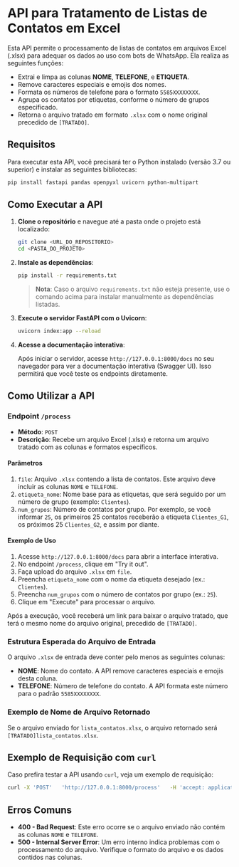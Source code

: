 
# API para Tratamento de Listas de Contatos em Excel

Esta API permite o processamento de listas de contatos em arquivos Excel (.xlsx) para adequar os dados ao uso com bots de WhatsApp. Ela realiza as seguintes funções:

- Extrai e limpa as colunas **NOME**, **TELEFONE**, e **ETIQUETA**.
- Remove caracteres especiais e emojis dos nomes.
- Formata os números de telefone para o formato `5585XXXXXXXX`.
- Agrupa os contatos por etiquetas, conforme o número de grupos especificado.
- Retorna o arquivo tratado em formato `.xlsx` com o nome original precedido de `[TRATADO]`.

## Requisitos

Para executar esta API, você precisará ter o Python instalado (versão 3.7 ou superior) e instalar as seguintes bibliotecas:

```bash
pip install fastapi pandas openpyxl uvicorn python-multipart
```

## Como Executar a API

1. **Clone o repositório** e navegue até a pasta onde o projeto está localizado:

   ```bash
   git clone <URL_DO_REPOSITORIO>
   cd <PASTA_DO_PROJETO>
   ```

2. **Instale as dependências**:

   ```bash
   pip install -r requirements.txt
   ```

   > **Nota**: Caso o arquivo `requirements.txt` não esteja presente, use o comando acima para instalar manualmente as dependências listadas.

3. **Execute o servidor FastAPI com o Uvicorn**:

   ```bash
   uvicorn index:app --reload
   ```

4. **Acesse a documentação interativa**:

   Após iniciar o servidor, acesse `http://127.0.0.1:8000/docs` no seu navegador para ver a documentação interativa (Swagger UI). Isso permitirá que você teste os endpoints diretamente.

## Como Utilizar a API

### Endpoint `/process`

- **Método**: `POST`
- **Descrição**: Recebe um arquivo Excel (.xlsx) e retorna um arquivo tratado com as colunas e formatos específicos.

#### Parâmetros

1. `file`: Arquivo `.xlsx` contendo a lista de contatos. Este arquivo deve incluir as colunas `NOME` e `TELEFONE`.
2. `etiqueta_nome`: Nome base para as etiquetas, que será seguido por um número de grupo (exemplo: `Clientes`).
3. `num_grupos`: Número de contatos por grupo. Por exemplo, se você informar `25`, os primeiros 25 contatos receberão a etiqueta `Clientes_G1`, os próximos 25 `Clientes_G2`, e assim por diante.

#### Exemplo de Uso

1. Acesse `http://127.0.0.1:8000/docs` para abrir a interface interativa.
2. No endpoint `/process`, clique em "Try it out".
3. Faça upload do arquivo `.xlsx` em `file`.
4. Preencha `etiqueta_nome` com o nome da etiqueta desejado (ex.: `Clientes`).
5. Preencha `num_grupos` com o número de contatos por grupo (ex.: `25`).
6. Clique em "Execute" para processar o arquivo.

Após a execução, você receberá um link para baixar o arquivo tratado, que terá o mesmo nome do arquivo original, precedido de `[TRATADO]`.

### Estrutura Esperada do Arquivo de Entrada

O arquivo `.xlsx` de entrada deve conter pelo menos as seguintes colunas:

- **NOME**: Nome do contato. A API remove caracteres especiais e emojis desta coluna.
- **TELEFONE**: Número de telefone do contato. A API formata este número para o padrão `5585XXXXXXXX`.

### Exemplo de Nome de Arquivo Retornado

Se o arquivo enviado for `lista_contatos.xlsx`, o arquivo retornado será `[TRATADO]lista_contatos.xlsx`.

## Exemplo de Requisição com `curl`

Caso prefira testar a API usando `curl`, veja um exemplo de requisição:

```bash
curl -X 'POST'   'http://127.0.0.1:8000/process'   -H 'accept: application/json'   -H 'Content-Type: multipart/form-data'   -F 'file=@caminho/para/o_arquivo.xlsx'   -F 'etiqueta_nome=Clientes'   -F 'num_grupos=25'
```

## Erros Comuns

- **400 - Bad Request**: Este erro ocorre se o arquivo enviado não contém as colunas `NOME` e `TELEFONE`.
- **500 - Internal Server Error**: Um erro interno indica problemas com o processamento do arquivo. Verifique o formato do arquivo e os dados contidos nas colunas.

